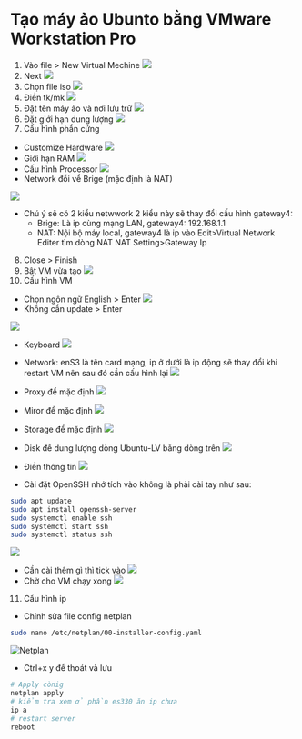 # Tạo máy ảo Ubunto bằng VMware Workstation Pro

1. Vào file > New Virtual Mechine
![](./image/s1.png)
2. Next
![](./image/s2.png)
3. Chọn file iso
![](./image/s3.png)
4. Điền tk/mk
![](./image/s4.png)
5. Đặt tên máy ảo và nơi lưu trữ
![](./image/s5.png)
6. Đặt giới hạn dung lượng
![](./image/s7.png)
7. Cấu hình phần cứng

- Customize Hardware
![](./image/s7-1.png)
- Giới hạn RAM
![](./image/s7-2.png)
- Cấu hình Processor
![](./image/s7-3.png)
- Network đổi về Brige (mặc định là NAT)

![](./image/s7-4.png)

- Chú ý sẽ có 2 kiểu netwwork 2 kiểu này sẽ thay đổi cấu hình gateway4:
  - Brige: Là ip cùng mạng LAN, gateway4: 192.168.1.1
  - NAT: Nội bộ máy local, gateway4 là ip vào Edit>Virtual Network Editer tìm dòng NAT NAT Setting>Gateway Ip

8. Close > Finish
9. Bật VM vừa tạo
![](./image/s9.png)
10. Cấu hình VM

- Chọn ngôn ngữ English > Enter
![](./image/s10-1.png)
- Không cần update > Enter

![](./image/s10-2.png)

- Keyboard
![](./image/s10-3.png)

- Network: enS3 là tên card mạng, ip ở dưới là ip động sẽ thay đổi khi restart VM nên sau đó cần cấu hình lại
![](./image/s10-4.png)

- Proxy để mặc định
![](./image/s10-5.png)

- Miror để mặc định
![](./image/s10-6.png)

- Storage để mặc định
![](./image/s10-7.png)
- Disk để dung lượng dòng Ubuntu-LV bằng dòng trên
![](./image/s10-8.png)
- Điền thông tin
![](./image/s10-9.png)
- Cài đặt OpenSSH nhớ tích vào không là phải cài tay như sau:

``` sh
sudo apt update
sudo apt install openssh-server
sudo systemctl enable ssh
sudo systemctl start ssh
sudo systemctl status ssh
```

![](./image/s10-10.png)

- Cần cài thêm gì thì tick vào
![](./image/s10-11.png)
- Chờ cho VM chạy xong
![](./image/s10-12.png)

11. Cấu hình ip

- Chỉnh sửa file config netplan

``` sh
sudo nano /etc/netplan/00-installer-config.yaml
```

![Netplan](./image/netplan.png)

- Ctrl+x y để thoát và lưu

``` sh
# Apply cònig
netplan apply
# kiểm tra xem ở phần es330 ăn ip chưa
ip a
# restart server
reboot
```
